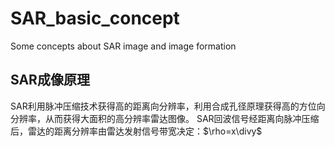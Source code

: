 # SAR_basic_concept
Some concepts about SAR image and image formation
## SAR成像原理
SAR利用脉冲压缩技术获得高的距离向分辨率，利用合成孔径原理获得高的方位向分辨率，从而获得大面积的高分辨率雷达图像。
SAR回波信号经距离向脉冲压缩后，雷达的距离分辨率由雷达发射信号带宽决定：$\rho=x\divy$
